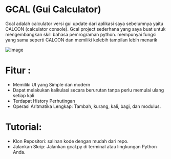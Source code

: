 # GCAL (Gui Calculator)

Gcal adalah calculator versi gui update dari aplikasi saya sebelumnya yaitu CALCON (calculator console).
Gcal project sederhana yang saya buat untuk mengembangkan skill bahasa pemrograman python.
mempunyai fungsi yang sama seperti CALCON dan memiliki kelebih tampilan lebih menarik

![image](https://github.com/user-attachments/assets/136d6953-a7ea-423b-9594-e820d3000984)

# Fitur :
- Memiliki UI yang Simple dan modern
- Dapat melakukan kalkulasi secara berurutan tanpa perlu memulai ulang setiap kali
- Terdapat History Perhutingan
- Operasi Aritmatika Lengkap: Tambah, kurang, kali, bagi, dan modulus.

# Tutorial:
- Klon Repositori:
salinan kode dengan mudah dari repo.
- Jalankan Skrip:
Jalankan gcal.py di terminal atau lingkungan Python Anda.
